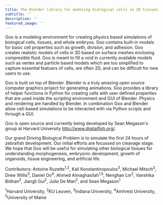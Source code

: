 ```yaml
---
title: The Blender library for modeling biological cells in 3D tissues
subtitle: ''
description: ''
featured_image: ''
---
```

Goo is a modeling environment for creating physics based simulations of biological cells, tissues, and whole embryos. Goo contains built-in models for basic cell properties such as growth, division, and adhesion. Goo creates realistic models of cells in 3D based on surface meshes enclosing compresible fluid. Goo is meant to fill a void in currently available models such as vertex and particle based models which are too simplified to capture essential featuers of cells, are often 2D, and can be difficult for new users to use.

Goo is built on top of Blender. Blender is a truly amazing open source computer graphics project for generating animations. Goo provides a library of helper functions in Python for creating cells with user defined properties that are used inside the scripting environment and GUI of Blender. Physics and rendering are handled by Blender. In combination Goo and Blender allow cell-based simulations to be interacted with via Python scripts and through a GUI.

Goo is open source and currently being developed by Sean Megason's group at Harvard University <a href="http://www.digitalfish.org//">http://www.digitalfish.org/</a>. 

Our grand Driving Biological Problem is to simulate the first 24 hours of zebrafish development. Our initial efforts are focussed on cleavage stage. We hope that Goo will be useful for simulating other biological tissues for understanding morphogenesis, embryonic development, growth of organoids, tissue engineering, and artificial life.

Contributors: Antoine Ruzette<sup>1,2</sup>, Kali Konstantinopoulos<sup>3</sup>, Michael Mitsch<sup>3</sup>, Drew Willis<sup>3</sup>, Daniel Oo<sup>4</sup>, Ahmed Almaghasilah<sup>1,5</sup>, Nenghan Lin<sup>2</sup>, Vanshika Bidhan<sup>2</sup>, Jiangli Gui<sup>2</sup>, Julie De Man<sup>2</sup>, and Sean Megason<sup>1</sup>

<sup>1</sup>Harvard University, <sup>2</sup>KU Leuven, <sup>3</sup>Indiana University, <sup>4</sup>Amhrest University, <sup>5</sup>University of Maine